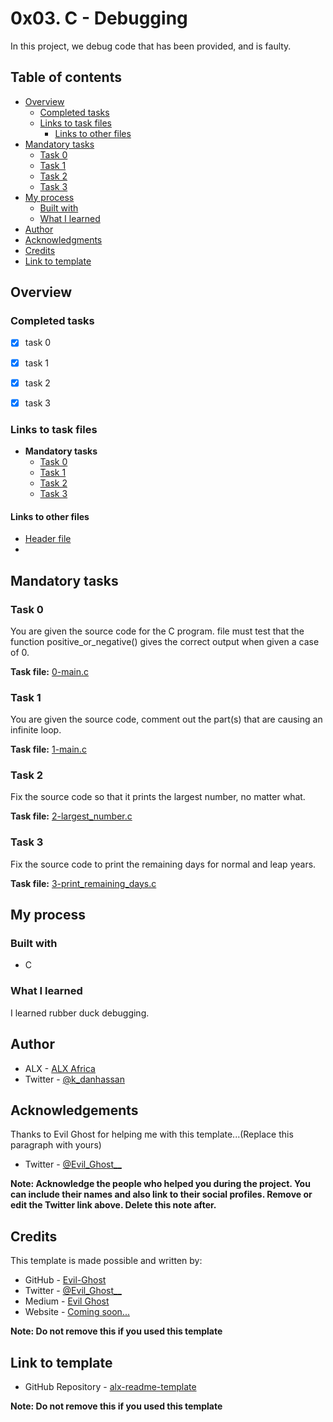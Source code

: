 # 0x03. C - Debugging

In this project, we debug code that has been provided, and is faulty.

## Table of contents

- [Overview](#overview)
  - [Completed tasks](#completed-tasks)
  - [Links to task files](#links-to-task-files)
    - [Links to other files](#links-to-other-files)
- [Mandatory tasks](#mandatory-tasks)
  - [Task 0](#task-0)
  - [Task 1](#task-1)
  - [Task 2](#task-2)
  - [Task 3](#task-3)
- [My process](#my-process)
  - [Built with](#built-with)
  - [What I learned](#what-i-learned)
- [Author](#author)
- [Acknowledgments](#acknowledgements)
- [Credits](#credits)
- [Link to template](#link-to-template)

## Overview

### Completed tasks

- [x] task 0
- [x] task 1
- [x] task 2
- [x] task 3


### Links to task files

- **Mandatory tasks**
  - [Task 0][Task 0]
  - [Task 1][Task 1]
  - [Task 2][Task 2]
  - [Task 3][Task 3]

#### Links to other files
  - [Header file][Header file]
- 
[Task 0]: ./0-main.c
[Task 1]: ./1-main.c
[Task 2]: ./2-largest_number.c
[Task 3]: ./3-print_remaining_days.c
[Header file]: ./main.h

## Mandatory tasks

### Task 0
You are given the source code for the C program.
file must test that the function positive\_or\_negative() gives the correct output when given a case of 0.

**Task file:** [0-main.c][Task 0]

### Task 1
You are given the source code, comment out the part(s) that are causing an infinite loop.

**Task file:** [1-main.c][Task 1]

### Task 2
Fix the source code so that it prints the largest number, no matter what.

**Task file:** [2-largest\_number.c][Task 2]

### Task 3
Fix the source code to print the remaining days for normal and leap years.

**Task file:** [3-print\_remaining\_days.c][Task 3]


## My process

### Built with

- C

### What I learned

I learned rubber duck debugging.

## Author

- ALX - [ALX Africa](https://www.alxafrica.com)
- Twitter - [@k\_danhassan](https://twitter.com/k_danhassan)

## Acknowledgements

Thanks to Evil Ghost for helping me with this template...(Replace this paragraph with yours)  
- Twitter - [@Evil\_Ghost\_\_](https://www.twitter.com/evil_ghost__)

**Note: Acknowledge the people who helped you during the project. You can include their names and also link to their social profiles. Remove or edit the Twitter link above. Delete this note after.**

## Credits

This template is made possible and written by:
- GitHub - [Evil-Ghost](https://github.com/Evil-Ghost)
- Twitter - [@Evil\_Ghost\_\_](https://www.twitter.com/evil_ghost__)
- Medium - [Evil Ghost](https://medium.com/@evilghost)
- Website - [Coming soon...](#)

**Note: Do not remove this if you used this template**

## Link to template

- GitHub Repository - [alx-readme-template](https://github.com/Evil-Ghost/alx-readme-template)

**Note: Do not remove this if you used this template**
